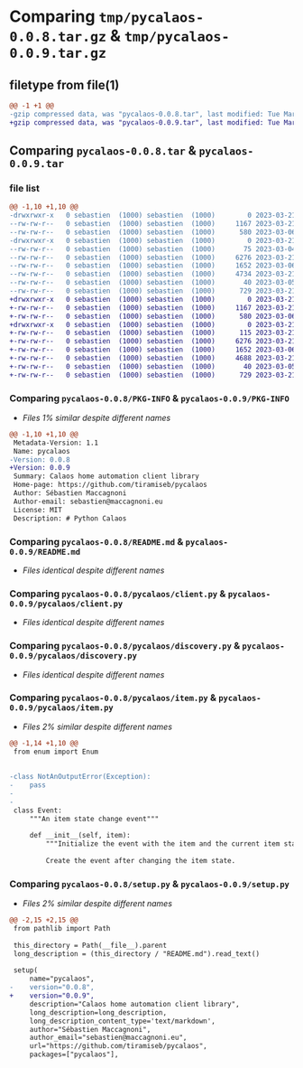 # Comparing `tmp/pycalaos-0.0.8.tar.gz` & `tmp/pycalaos-0.0.9.tar.gz`

## filetype from file(1)

```diff
@@ -1 +1 @@
-gzip compressed data, was "pycalaos-0.0.8.tar", last modified: Tue Mar 21 19:39:42 2023, max compression
+gzip compressed data, was "pycalaos-0.0.9.tar", last modified: Tue Mar 21 20:02:01 2023, max compression
```

## Comparing `pycalaos-0.0.8.tar` & `pycalaos-0.0.9.tar`

### file list

```diff
@@ -1,10 +1,10 @@
-drwxrwxr-x   0 sebastien  (1000) sebastien  (1000)        0 2023-03-21 19:39:42.862504 pycalaos-0.0.8/
--rw-rw-r--   0 sebastien  (1000) sebastien  (1000)     1167 2023-03-21 19:39:42.862504 pycalaos-0.0.8/PKG-INFO
--rw-rw-r--   0 sebastien  (1000) sebastien  (1000)      580 2023-03-06 19:10:02.707762 pycalaos-0.0.8/README.md
-drwxrwxr-x   0 sebastien  (1000) sebastien  (1000)        0 2023-03-21 19:39:42.862504 pycalaos-0.0.8/pycalaos/
--rw-rw-r--   0 sebastien  (1000) sebastien  (1000)       75 2023-03-04 12:02:40.684120 pycalaos-0.0.8/pycalaos/__init__.py
--rw-rw-r--   0 sebastien  (1000) sebastien  (1000)     6276 2023-03-21 06:37:26.806736 pycalaos-0.0.8/pycalaos/client.py
--rw-rw-r--   0 sebastien  (1000) sebastien  (1000)     1652 2023-03-06 19:09:40.418887 pycalaos-0.0.8/pycalaos/discovery.py
--rw-rw-r--   0 sebastien  (1000) sebastien  (1000)     4734 2023-03-21 18:42:54.424685 pycalaos-0.0.8/pycalaos/item.py
--rw-rw-r--   0 sebastien  (1000) sebastien  (1000)       40 2023-03-05 09:58:40.818431 pycalaos-0.0.8/setup.cfg
--rw-rw-r--   0 sebastien  (1000) sebastien  (1000)      729 2023-03-21 19:39:22.725930 pycalaos-0.0.8/setup.py
+drwxrwxr-x   0 sebastien  (1000) sebastien  (1000)        0 2023-03-21 20:02:01.776926 pycalaos-0.0.9/
+-rw-rw-r--   0 sebastien  (1000) sebastien  (1000)     1167 2023-03-21 20:02:01.776926 pycalaos-0.0.9/PKG-INFO
+-rw-rw-r--   0 sebastien  (1000) sebastien  (1000)      580 2023-03-06 19:10:02.707762 pycalaos-0.0.9/README.md
+drwxrwxr-x   0 sebastien  (1000) sebastien  (1000)        0 2023-03-21 20:02:01.776926 pycalaos-0.0.9/pycalaos/
+-rw-rw-r--   0 sebastien  (1000) sebastien  (1000)      115 2023-03-21 19:44:40.250988 pycalaos-0.0.9/pycalaos/__init__.py
+-rw-rw-r--   0 sebastien  (1000) sebastien  (1000)     6276 2023-03-21 06:37:26.806736 pycalaos-0.0.9/pycalaos/client.py
+-rw-rw-r--   0 sebastien  (1000) sebastien  (1000)     1652 2023-03-06 19:09:40.418887 pycalaos-0.0.9/pycalaos/discovery.py
+-rw-rw-r--   0 sebastien  (1000) sebastien  (1000)     4688 2023-03-21 19:46:32.434189 pycalaos-0.0.9/pycalaos/item.py
+-rw-rw-r--   0 sebastien  (1000) sebastien  (1000)       40 2023-03-05 09:58:40.818431 pycalaos-0.0.9/setup.cfg
+-rw-rw-r--   0 sebastien  (1000) sebastien  (1000)      729 2023-03-21 20:01:48.172475 pycalaos-0.0.9/setup.py
```

### Comparing `pycalaos-0.0.8/PKG-INFO` & `pycalaos-0.0.9/PKG-INFO`

 * *Files 1% similar despite different names*

```diff
@@ -1,10 +1,10 @@
 Metadata-Version: 1.1
 Name: pycalaos
-Version: 0.0.8
+Version: 0.0.9
 Summary: Calaos home automation client library
 Home-page: https://github.com/tiramiseb/pycalaos
 Author: Sébastien Maccagnoni
 Author-email: sebastien@maccagnoni.eu
 License: MIT
 Description: # Python Calaos
```

### Comparing `pycalaos-0.0.8/README.md` & `pycalaos-0.0.9/README.md`

 * *Files identical despite different names*

### Comparing `pycalaos-0.0.8/pycalaos/client.py` & `pycalaos-0.0.9/pycalaos/client.py`

 * *Files identical despite different names*

### Comparing `pycalaos-0.0.8/pycalaos/discovery.py` & `pycalaos-0.0.9/pycalaos/discovery.py`

 * *Files identical despite different names*

### Comparing `pycalaos-0.0.8/pycalaos/item.py` & `pycalaos-0.0.9/pycalaos/item.py`

 * *Files 2% similar despite different names*

```diff
@@ -1,14 +1,10 @@
 from enum import Enum
 
 
-class NotAnOutputError(Exception):
-    pass
-
-
 class Event:
     """An item state change event"""
 
     def __init__(self, item):
         """Initialize the event with the item and the current item state
 
         Create the event after changing the item state.
```

### Comparing `pycalaos-0.0.8/setup.py` & `pycalaos-0.0.9/setup.py`

 * *Files 2% similar despite different names*

```diff
@@ -2,15 +2,15 @@
 from pathlib import Path
 
 this_directory = Path(__file__).parent
 long_description = (this_directory / "README.md").read_text()
 
 setup(
     name="pycalaos",
-    version="0.0.8",
+    version="0.0.9",
     description="Calaos home automation client library",
     long_description=long_description,
     long_description_content_type='text/markdown',
     author="Sébastien Maccagnoni",
     author_email="sebastien@maccagnoni.eu",
     url="https://github.com/tiramiseb/pycalaos",
     packages=["pycalaos"],
```

